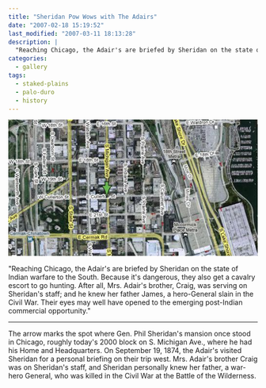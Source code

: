 ```yaml
---
title: "Sheridan Pow Wows with The Adairs"
date: "2007-02-18 15:19:52"
last_modified: "2007-03-11 18:13:28"
description: |
  "Reaching Chicago, the Adair's are briefed by Sheridan on the state of Indian warfare to the South. Because it's dangerous, they also get a cavalry escort to go hunting. After all, Mrs. Adair's brother, Craig, was serving on Sheridan's staff; and he knew her father James, a hero-General slain in the Civil War. Their eyes may well have opened to the emerging post-Indian commercial opportunity."
categories:
  - gallery
tags:
  - staked-plains
  - palo-duro
  - history    
---
```

![183](/images/gallery/183.jpg)

  "Reaching Chicago, the Adair's are briefed by Sheridan on the state of Indian warfare to the South. Because it's dangerous, they also get a cavalry escort to go hunting. After all, Mrs. Adair's brother, Craig, was serving on Sheridan's staff; and he knew her father James, a hero-General slain in the Civil War. Their eyes may well have opened to the emerging post-Indian commercial opportunity."
  
***

The arrow marks the spot where Gen. Phil Sheridan's mansion once stood in Chicago, roughly today's 2000 block on S. Michigan Ave., where he had his Home and Headquarters. On September 19, 1874, the Adair's visited Sheridan for a personal briefing on their trip west. Mrs. Adair's brother Craig was on Sheridan's staff, and Sheridan personally knew her father, a war-hero General, who was killed in the Civil War at the Battle of the Wilderness.
